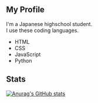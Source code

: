 ## My Profile
I'm a Japanese highschool student.  
I use these coding languages.
* HTML
* CSS
* JavaScript
* Python
## Stats
[![Anurag's GitHub stats](https://github-readme-stats.vercel.app/api?username=FoxNoi99&show_icons=true&theme=dracula)](https://github.com/anuraghazra/github-readme-stats)
